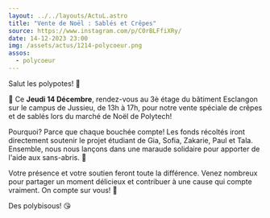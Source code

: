 ```yaml
---
layout: ../../layouts/ActuL.astro
title: "Vente de Noël : Sablés et Crêpes"
source: https://www.instagram.com/p/C0rBLFfiXRy/
date: 14-12-2023 23:00
img: /assets/actus/1214-polycoeur.png
assos:
  - polycoeur
---
```


Salut les polypotes! 🌟

🎄 Ce __Jeudi 14 Décembre__, rendez-vous au 3è étage du bâtiment Esclangon sur le campus de Jussieu, de 13h à 17h, pour notre vente spéciale de crêpes et de sablés lors du marché de Noël de Polytech!

Pourquoi? Parce que chaque bouchée compte! Les fonds récoltés iront directement soutenir le projet étudiant de Gia, Sofia, Zakarie, Paul et Tala. Ensemble, nous nous lançons dans une maraude solidaire pour apporter de l'aide aux sans-abris. 🤝

Votre présence et votre soutien feront toute la différence. Venez nombreux pour partager un moment délicieux et contribuer à une cause qui compte vraiment. On compte sur vous! 💖

Des polybisous! 😘